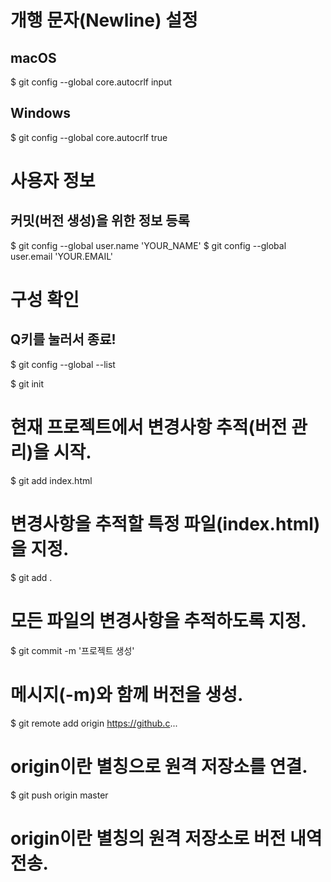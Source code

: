 # 개행 문자(Newline) 설정
## macOS
$ git config --global core.autocrlf input
## Windows
$ git config --global core.autocrlf true

# 사용자 정보
## 커밋(버전 생성)을 위한 정보 등록
$ git config --global user.name 'YOUR_NAME'
$ git config --global user.email 'YOUR.EMAIL'

# 구성 확인
## Q키를 눌러서 종료!
$ git config --global --list

$ git init
# 현재 프로젝트에서 변경사항 추적(버전 관리)을 시작.

$ git add index.html
# 변경사항을 추적할 특정 파일(index.html)을 지정.

$ git add .
# 모든 파일의 변경사항을 추적하도록 지정.

$ git commit -m '프로젝트 생성'
# 메시지(-m)와 함께 버전을 생성.

$ git remote add origin https://github.c...
# origin이란 별칭으로 원격 저장소를 연결.

$ git push origin master
# origin이란 별칭의 원격 저장소로 버전 내역 전송.
